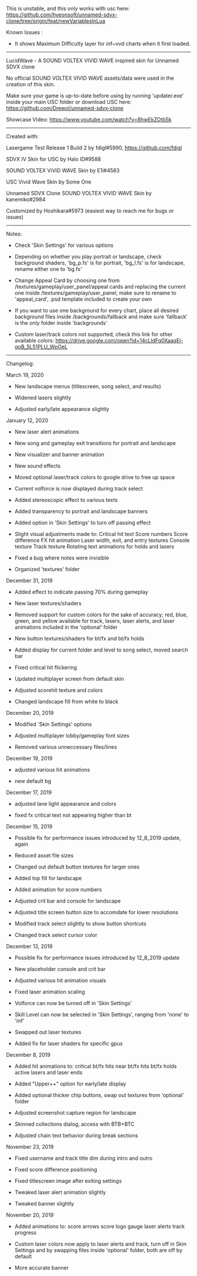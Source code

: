 This is unstable, and this only works with usc here:
https://github.com/hyeonsoft/unnamed-sdvx-clone/tree/origin/feat/newVariablesInLua

Known Issues : 

- It shows Maximum Difficulty layer for inf~vvd charts when it first loaded.

--------------------------------------------------------------------------------

LucidWave - A SOUND VOLTEX VIVID WAVE inspired skin for Unnamed SDVX clone

No official SOUND VOLTEX VIVID WAVE assets/data were used in the creation of this skin.

Make sure your game is up-to-date before using by running 'updater.exe' inside your main USC folder or download USC here: 
https://github.com/Drewol/unnamed-sdvx-clone

Showcase Video:
https://www.youtube.com/watch?v=8hwEkZOtb5k

--------------------------------------------------------------------------------

Created with:

Lasergame Test Release 1 Build 2 by fdigl#5990, https://github.com/fdigl

SDVX IV Skin for USC by Halo ID#9588

SOUND VOLTEX ViViD WAVE Skin by E1i#4583

USC Vivid Wave Skin by Some One

Unnamed SDVX Clone SOUND VOLTEX VIVID WAVE Skin by kanemiko#2984

Customized by Hoshikara#5973 (easiest way to reach me for bugs or issues)

--------------------------------------------------------------------------------

Notes:

- Check 'Skin Settings' for various options

- Depending on whether you play portrait or landscape, check background shaders, 'bg_p.fs' is for portrait, 'bg_l.fs' is for landscape, rename either one to 'bg.fs'
    
- Change Appeal Card by choosing one from /textures/gameplay/user_panel/appeal cards and replacing the current one
inside /textures/gameplay/user_panel, make sure to rename to 'appeal_card', .psd template included to create your own

- If you want to use one background for every chart, place all desired background files inside /backgrounds/fallback and make sure 'fallback' is the only folder inside 'backgrounds'

- Custom laser/track colors not supported, check this link for other available colors:
https://drive.google.com/open?id=14cLldFq0XaaqEj-qoB_5L51PLU_WpOeL

--------------------------------------------------------------------------------

Changelog:

March 19, 2020

- New landscape menus (titlescreen, song select, and results)

- Widened lasers slightly

- Adjusted early/late appearance slightly

January 12, 2020

- New laser alert animations

- New song and gameplay exit transitions for portrait and landscape

- New visualizer and banner animation

- New sound effects

- Moved optional laser/track colors to google drive to free up space

- Current volforce is now displayed during track select

- Added stereoscopic effect to various texts

- Added transparency to portrait and landscape banners

- Added option in 'Skin Settings' to turn off passing effect

- Slight visual adjustments made to:
    Critical hit text
    Score numbers
    Score difference
    FX hit animation
    Laser width, exit, and entry textures
    Console texture
    Track texture
    Rotating text animations for holds and lasers

- Fixed a bug where notes were invisible

- Organized 'textures' folder


December 31, 2019

- Added effect to indicate passing 70% during gameplay

- New laser textures/shaders

- Removed support for custom colors for the sake of accuracy; red, blue, green, and yellow available for track, lasers, laser alerts, and laser animations included in the 'optional' folder

- New button textures/shaders for bt/fx and bt/fx holds

- Added display for current folder and level to song select, moved search bar

- Fixed critical hit flickering

- Updated multiplayer screen from default skin

- Adjusted scorehit texture and colors

- Changed landscape fill from white to black

December 20, 2019

- Modified 'Skin Settings' options

- Adjusted multiplayer lobby/gameplay font sizes

- Removed various unneccessary files/lines

December 19, 2019

- adjusted various hit animations

- new default bg


December 17, 2019

- adjusted lane light appearance and colors

- fixed fx critical text not appearing higher than bt


December 15, 2019

- Possible fix for performance issues introduced by 12_8_2019 update, again

- Reduced asset file sizes

- Changed out default button textures for larger ones

- Added top fill for landscape

- Added animation for score numbers

- Adjusted crit bar and console for landscape

- Adjusted title screen button size to accomdate for lower resolutions

- Modified track select slightly to show button shortcuts

- Changed track select cursor color


December 13, 2019

- Possible fix for performance issues introduced by 12_8_2019 update

- New placeholder console and crit bar

- Adjusted various hit animation visuals

- Fixed laser animation scaling

- Volforce can now be turned off in 'Skin Settings'

- Skill Level can now be selected in 'Skin Settings', ranging from 'none' to 'inf'

- Swapped out laser textures

- Added fix for laser shaders for specific gpus


December 8, 2019

- Added hit animations to:
    critical bt/fx hits
    near bt/fx hits
    bt/fx holds
    active lasers and laser ends

- Added "Upper++" option for early/late display

- Added optional thicker chip buttons, swap out textures from 'optional' folder

- Adjusted screenshot capture region for landscape

- Skinned collections dialog, access with BTB+BTC

- Adjusted chain text behavior during break sections


November 23, 2019

- Fixed username and track title dim during intro and outro

- Fixed score difference positioning

- Fixed titlescreen image after exiting settings

- Tweaked laser alert animation slightly

- Tweaked banner slightly


November 20, 2019

- Added animations to:
    score arrows
    score logo
    gauge
    laser alerts
    track progress

- Custom laser colors now apply to laser alerts and track, turn off in Skin Settings and by swapping files inside 'optional' folder, both are off by default

- More accurate banner
